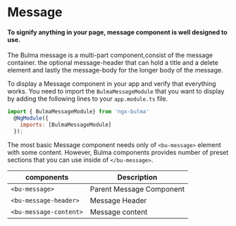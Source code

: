 # Message

#### To signify anything in your page, message component is well designed to use.

The Bulma message is a multi-part component,consist of the message container.
the optional message-header that can hold a title and a delete element and lastly
the message-body for the longer body of the message.

To display a Message component in your app and verify that everything works.
You need to import the `BulmaMessageModule` that you want to display by adding the following lines to your `app.module.ts` file.

```javascript
import { BulmaMessageModule} from 'ngx-bulma'
  @NgModule({
    imports: [BulmaMessageModule]
  });
```

The most basic Message component needs only of `<bu-message>` element with some content. However, Bulma components provides number of preset sections that you can use inside of `</bu-message>`.

| components             | Description              |
| ---------------------- | ------------------------ |
| `<bu-message>`         | Parent Message Component |
| `<bu-message-header>`  | Message Header           |
| `<bu-message-content>` | Message content          |
